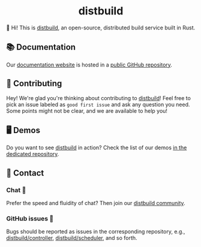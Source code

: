 <h1 align="center">distbuild</h1>



👋  Hi! This is [distbuild](https://github.com/distbuild), an open-source, distributed build service built in Rust.



## 📚 Documentation 

Our [documentation website](https://distbuild.github.io) is hosted in a [public GitHub repository](https://github.com/distbuild/distbuild.github.io).



## 🤝 Contributing 

Hey! We're glad you're thinking about contributing to [distbuild](https://github.com/distbuild)! Feel free to pick an issue labeled as `good first issue` and  ask any question you need. Some points might not be clear, and we are available to help you!



## 🖥 Demos 

Do you want to see [distbuild](https://github.com/distbuild) in action? Check the list of our demos [in the dedicated repository](https://github.com/distbuild/demo). 




## 💌 Contact

### Chat 💬

Prefer the speed and fluidity of chat? Then join our [distbuild community](https://gitter.im/craftslab/distbuild).

### GitHub issues 🔩

Bugs should be reported as issues in the corresponding repository, e.g., [distbuild/controller](https://github.com/distbuild/controller/issues), [distbuild/scheduler](https://github.com/distbuild/scheduler/issues), and so forth.
